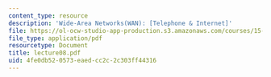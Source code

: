```yaml
---
content_type: resource
description: 'Wide-Area Networks(WAN): [Telephone & Internet]'
file: https://ol-ocw-studio-app-production.s3.amazonaws.com/courses/15-565j-integrating-esystems-global-information-systems-spring-2002/4fe0db520573eaedcc2c2c303ff44316_lecture08.pdf
file_type: application/pdf
resourcetype: Document
title: lecture08.pdf
uid: 4fe0db52-0573-eaed-cc2c-2c303ff44316
---
```


